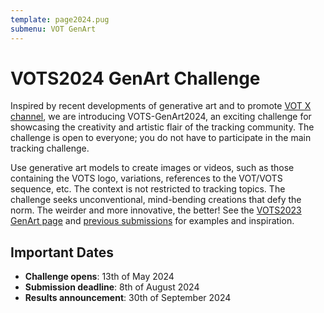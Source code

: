 ```yaml
---
template: page2024.pug
submenu: VOT GenArt
--- 
```


# VOTS2024 GenArt Challenge
 
Inspired by recent developments of generative art and to promote [VOT X channel](https://twitter.com/votchallenge), we are introducing VOTS-GenArt2024, an exciting challenge for showcasing the creativity and artistic flair of the tracking community. The challenge is open to everyone; you do not have to participate in the main tracking challenge.

Use generative art models to create images or videos, such as those containing the VOTS logo, variations, references to the VOT/VOTS sequence, etc. The context is not restricted to tracking topics. The challenge seeks unconventional, mind-bending creations that defy the norm. The weirder and more innovative, the better! See the [VOTS2023 GenArt page](../vot2023/genart.html) and [previous submissions](https://x.com/hashtag/VOTS2023GenerativeArt) for examples and inspiration.


## Important Dates

- **Challenge opens**: 13th of May 2024
- **Submission deadline**: 8th of August 2024
- **Results announcement**: 30th of September 2024
 